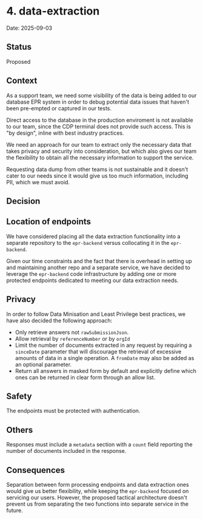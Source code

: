 # 4. data-extraction

Date: 2025-09-03

## Status

Proposed

## Context

As a support team, we need some visibility of the data is being added to our database EPR system in order to debug potential data issues that haven't been pre-empted or captured in our tests.

Direct access to the database in the production enviroment is not available to our team, since the CDP terminal does not provide such access. This is "by design", inline with best industry practices.

We need an approach for our team to extract only the necessary data that takes privacy and security into consideration, but which also gives our team the flexibility to obtain all the necessary information to support the service.

Requesting data dump from other teams is not sustainable and it doesn't cater to our needs since it would give us too much information, including PII, which we must avoid.

## Decision

## Location of endpoints

We have considered placing all the data extraction functionality into a separate repository to the `epr-backend` versus collocating it in the `epr-backend`.

Given our time constraints and the fact that there is overhead in setting up and maintaining another repo and a separate service, we have decided to leverage the `epr-backend` code infrastructure by adding one or more protected endpoints dedicated to meeting our data extraction needs.

## Privacy

In order to follow Data Minisation and Least Privilege best practices, we have also decided the following approach:

- Only retrieve answers not `rawSubmissionJson`.
- Allow retrieval by `referenceNumber` or by `orgId`
- Limit the number of documents extracted in any request by requiring a `sinceDate` parameter that will discourage the retrieval of excessive amounts of data in a single operation. A `fromDate` may also be added as an optional parameter.
- Return all answers in masked form by default and explicitly define which ones can be returned in clear form through an allow list.

## Safety

The endpoints must be protected with authentication.

## Others

Responses must include a `metadata` section with a `count` field reporting the number of documents included in the response.

## Consequences

Separation between form processing endpoints and data extraction ones would give us better flexibility, while keeping the `epr-backend` focused on servicing our users. However, the proposed tactical architecture doesn't prevent us from separating the two functions into separate service in the future.
